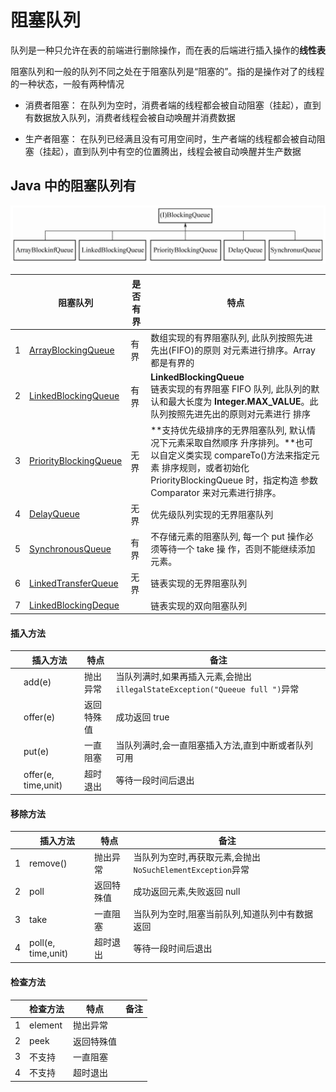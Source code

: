 # 阻塞队列

队列是一种只允许在表的前端进行删除操作，而在表的后端进行插入操作的**线性表**

阻塞队列和一般的队列不同之处在于阻塞队列是“阻塞的”。指的是操作对了的线程的一种状态，一般有两种情况

- 消费者阻塞： 在队列为空时，消费者端的线程都会被自动阻塞（挂起），直到有数据放入队列，消费者线程会被自动唤醒并消费数据

- 生产者阻塞： 在队列已经满且没有可用空间时，生产者端的线程都会被自动阻塞（挂起），直到队列中有空的位置腾出，线程会被自动唤醒并生产数据

## Java 中的阻塞队列有

![image-20200926133541088](../../../assets/image-20200926133541088.png)

|      | 阻塞队列                                              | 是否有界 | 特点                                                         |
| ---- | ----------------------------------------------------- | -------- | ------------------------------------------------------------ |
| 1    | [ArrayBlockingQueue](041-ArrayBlockingQueue.md)       | 有界     | 数组实现的有界阻塞队列, 此队列按照先进先出(FIFO)的原则 对元素进行排序。Array 都是有界的 |
| 2    | [LinkedBlockingQueue](050-LinkedBlockingQueue.md)     | 有界     | **LinkedBlockingQueue**<br/>链表实现的有界阻塞 FIFO 队列, 此队列的默认和最大长度为 **Integer.MAX_VALUE**。此队列按照先进先出的原则对元素进行 排序 |
| 3    | [PriorityBlockingQueue](043-PriorityBlockingQueue.md) | 无界     | **支持优先级排序的无界阻塞队列, 默认情况下元素采取自然顺序 升序排列。**也可以自定义类实现 compareTo()方法来指定元素 排序规则，或者初始化 PriorityBlockingQueue 时，指定构造 参数 Comparator 来对元素进行排序。 |
| 4    | [DelayQueue](045-DelayQueue.md)                       | 无界     | 优先级队列实现的无界阻塞队列                                 |
| 5    | [SynchronousQueue](046-SynchronousQueue.md)           | 有界     | 不存储元素的阻塞队列, 每一个 put 操作必须等待一个 take 操 作，否则不能继续添加元素。 |
| 6    | [LinkedTransferQueue](047-LinkedTransferQueue.md)     | 无界     | 链表实现的无界阻塞队列                                       |
| 7    | [LinkedBlockingDeque](048-LinkedBlockingDeque.md)     |          | 链表实现的双向阻塞队列                                       |

#### 插入方法

|      | 插入方法            | 特点       | 备注                                                         |
| ---- | ------------------- | ---------- | ------------------------------------------------------------ |
|      | add(e)              | 抛出异常   | 当队列满时,如果再插入元素,会抛出`illegalStateException("Queeue full ")`异常 |
|      | offer(e)            | 返回特殊值 | 成功返回 true                                                |
|      | put(e)              | 一直阻塞   | 当队列满时,会一直阻塞插入方法,直到中断或者队列可用           |
|      | offer(e, time,unit) | 超时退出   | 等待一段时间后退出                                           |

#### 移除方法

|      | 插入方法           | 特点       | 备注                                                       |
| ---- | ------------------ | ---------- | ---------------------------------------------------------- |
| 1    | remove()           | 抛出异常   | 当队列为空时,再获取元素,会抛出`NoSuchElementException`异常 |
| 2    | poll               | 返回特殊值 | 成功返回元素,失败返回 null                                 |
| 3    | take               | 一直阻塞   | 当队列为空时,阻塞当前队列,知道队列中有数据返回             |
| 4    | poll(e, time,unit) | 超时退出   | 等待一段时间后退出                                         |

#### 检查方法

|      | 检查方法 | 特点       | 备注 |
| ---- | -------- | ---------- | ---- |
| 1    | element  | 抛出异常   |      |
| 2    | peek     | 返回特殊值 |      |
| 3    | 不支持   | 一直阻塞   |      |
| 4    | 不支持   | 超时退出   |      |